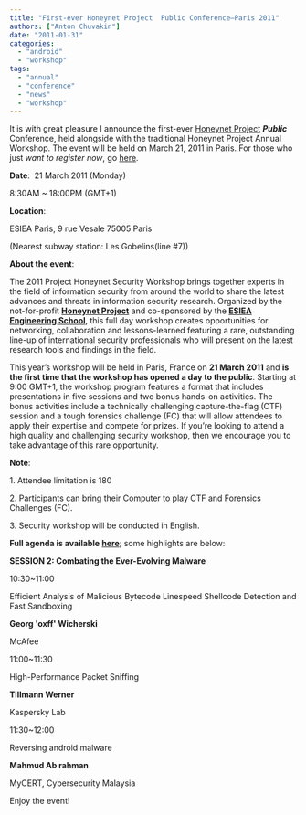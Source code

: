```yaml
---
title: "First-ever Honeynet Project  Public Conference–Paris 2011"
authors: ["Anton Chuvakin"]
date: "2011-01-31"
categories: 
  - "android"
  - "workshop"
tags: 
  - "annual"
  - "conference"
  - "news"
  - "workshop"
---
```


It is with great pleasure I announce the first-ever [Honeynet Project](https://www.honeynet.org/) **_Public_** Conference, held alongside with the traditional Honeynet Project Annual Workshop. The event will be held on March 21, 2011 in Paris. For those who just _want to register now_, go [here](http://www.regonline.com/2011_Honeynet_Project_Workshop).

**Date**:  21 March 2011 (Monday)

8:30AM ~ 18:00PM (GMT+1)

**Location**:

ESIEA Paris, 9 rue Vesale 75005 Paris

(Nearest subway station: Les Gobelins(line #7))

**About the event**:

The 2011 Project Honeynet Security Workshop brings together experts in the field of information security from around the world to share the latest advances and threats in information security research. Organized by the not-for-profit [**Honeynet Project**](https://www.honeynet.org/) and co-sponsored by the [**ESIEA Engineering School**](http://www.esiea.fr/), this full day workshop creates opportunities for networking, collaboration and lessons-learned featuring a rare, outstanding line-up of international security professionals who will present on the latest research tools and findings in the field. 

This year’s workshop will be held in Paris, France on **21 March 2011** and **is the first time that the workshop has opened a day to the public**. Starting at 9:00 GMT+1, the workshop program features a format that includes presentations in five sessions and two bonus hands-on activities. The bonus activities include a technically challenging capture-the-flag (CTF) session and a tough forensics challenge (FC) that will allow attendees to apply their expertise and compete for prizes. If you’re looking to attend a high quality and challenging security workshop, then we encourage you to take advantage of this rare opportunity.

**Note**:

1\. Attendee limitation is 180

2\. Participants can bring their Computer to play CTF and Forensics Challenges (FC).

3\. Security workshop will be conducted in English.

**Full agenda is available** [**here**](https://www.regonline.com/builder/site/tab1.aspx?EventID=929631); some highlights are below:

****SESSION 2: Combating the Ever-Evolving Malware****

10:30~11:00

Efficient Analysis of Malicious Bytecode Linespeed Shellcode Detection and Fast Sandboxing

**Georg 'oxff' Wicherski**

McAfee

11:00~11:30

High-Performance Packet Sniffing

**Tillmann Werner**

Kaspersky Lab

11:30~12:00

Reversing android malware

**Mahmud Ab rahman**

MyCERT, Cybersecurity Malaysia

Enjoy the event!
